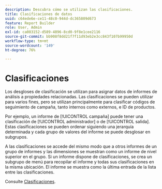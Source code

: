 ```yaml
---
description: Descubra cómo se utilizan las clasificaciones.
title: Clasificaciones de datos
uuid: c64ede6e-ce11-48c0-944d-dc365809d673
feature: Report Builder
role: User, Admin
exl-id: ca083152-d589-4896-8cd0-9f8e1cee2116
source-git-commit: bb908f8dd21f7f11d93eb2e3cc843f107b99950d
workflow-type: tm+mt
source-wordcount: '149'
ht-degree: 76%

---
```


# Clasificaciones

Los desgloses de clasificación se utilizan para asignar datos de informes de análisis a propiedades relacionadas. Las clasificaciones se pueden utilizar para varios fines, pero se utilizan principalmente para clasificar códigos de seguimiento de campaña, tanto internos como externos, e ID de productos.

Por ejemplo, un informe de [!UICONTROL campaña] puede tener una clasificación de [!UICONTROL administrador] o de [!UICONTROL salida]. Estas clasificaciones se pueden ordenar siguiendo una jerarquía determinada y cada grupo de valores del informe se puede desglosar en subgrupos.

A las clasificaciones se accede del mismo modo que a otros informes de un grupo de informes y las dimensiones se muestran como un informe de nivel superior en el grupo. Si un informe dispone de clasificaciones, se crea un subgrupo de menú para recopilar el informe y todas sus clasificaciones en la misma ubicación. El informe se muestra como la última entrada de la lista entre las clasificaciones.

Consulte [Clasificaciones](/help/components/classifications/c-classifications.md).
